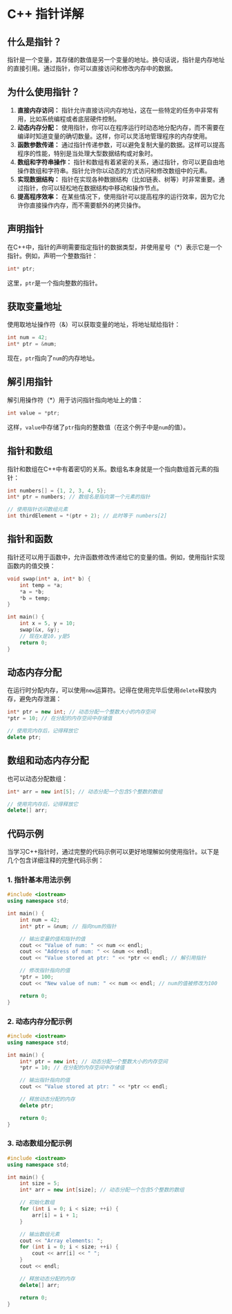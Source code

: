 # C++ 指针详解
## 什么是指针？

指针是一个变量，其存储的数值是另一个变量的地址。换句话说，指针是内存地址的直接引用。通过指针，你可以直接访问和修改内存中的数据。

## 为什么使用指针？

1. **直接内存访问：**  指针允许直接访问内存地址，这在一些特定的任务中非常有用，比如系统编程或者底层硬件控制。
2. **动态内存分配：**  使用指针，你可以在程序运行时动态地分配内存，而不需要在编译时知道变量的确切数量。这样，你可以灵活地管理程序的内存使用。
3. **函数参数传递：**  通过指针传递参数，可以避免复制大量的数据。这样可以提高程序的性能，特别是当处理大型数据结构或对象时。
4. **数组和字符串操作：**  指针和数组有着紧密的关系，通过指针，你可以更自由地操作数组和字符串。指针允许你以动态的方式访问和修改数组中的元素。
5. **实现数据结构：**  指针在实现各种数据结构（比如链表、树等）时非常重要。通过指针，你可以轻松地在数据结构中移动和操作节点。
6. **提高程序效率：**  在某些情况下，使用指针可以提高程序的运行效率，因为它允许你直接操作内存，而不需要额外的拷贝操作。

## 声明指针

在C++中，指针的声明需要指定指针的数据类型，并使用星号（*）表示它是一个指针。例如，声明一个整数指针：

```cpp
int* ptr;
```



这里，`ptr`是一个指向整数的指针。
## 获取变量地址

使用取地址操作符（&）可以获取变量的地址，将地址赋给指针：

```cpp
int num = 42;
int* ptr = &num;
```



现在，`ptr`指向了`num`的内存地址。
## 解引用指针

解引用操作符（*）用于访问指针指向地址上的值：

```cpp
int value = *ptr;
```



这样，`value`中存储了`ptr`指向的整数值（在这个例子中是`num`的值）。
## 指针和数组

指针和数组在C++中有着密切的关系。数组名本身就是一个指向数组首元素的指针：

```cpp
int numbers[] = {1, 2, 3, 4, 5};
int* ptr = numbers; // 数组名是指向第一个元素的指针

// 使用指针访问数组元素
int thirdElement = *(ptr + 2); // 此时等于 numbers[2]
```


## 指针和函数

指针还可以用于函数中，允许函数修改传递给它的变量的值。例如，使用指针实现函数内的值交换：

```cpp
void swap(int* a, int* b) {
    int temp = *a;
    *a = *b;
    *b = temp;
}

int main() {
    int x = 5, y = 10;
    swap(&x, &y);
    // 现在x是10，y是5
    return 0;
}
```


## 动态内存分配

在运行时分配内存，可以使用`new`运算符。记得在使用完毕后使用`delete`释放内存，避免内存泄漏：

```cpp
int* ptr = new int; // 动态分配一个整数大小的内存空间
*ptr = 10; // 在分配的内存空间中存储值

// 使用完内存后，记得释放它
delete ptr;
```


## 数组和动态内存分配

也可以动态分配数组：

```cpp
int* arr = new int[5]; // 动态分配一个包含5个整数的数组

// 使用完内存后，记得释放它
delete[] arr;
```

## 代码示例
 当学习C++指针时，通过完整的代码示例可以更好地理解如何使用指针。以下是几个包含详细注释的完整代码示例：
### 1. 指针基本用法示例

```cpp
#include <iostream>
using namespace std;

int main() {
    int num = 42;
    int* ptr = &num; // 指向num的指针

    // 输出变量的值和指针的值
    cout << "Value of num: " << num << endl;
    cout << "Address of num: " << &num << endl;
    cout << "Value stored at ptr: " << *ptr << endl; // 解引用指针

    // 修改指针指向的值
    *ptr = 100;
    cout << "New value of num: " << num << endl; // num的值被修改为100

    return 0;
}
```


### 2. 动态内存分配示例

```cpp
#include <iostream>
using namespace std;

int main() {
    int* ptr = new int; // 动态分配一个整数大小的内存空间
    *ptr = 10; // 在分配的内存空间中存储值

    // 输出指针指向的值
    cout << "Value stored at ptr: " << *ptr << endl;

    // 释放动态分配的内存
    delete ptr;

    return 0;
}
```


### 3. 动态数组分配示例

```cpp
#include <iostream>
using namespace std;

int main() {
    int size = 5;
    int* arr = new int[size]; // 动态分配一个包含5个整数的数组

    // 初始化数组
    for (int i = 0; i < size; ++i) {
        arr[i] = i + 1;
    }

    // 输出数组元素
    cout << "Array elements: ";
    for (int i = 0; i < size; ++i) {
        cout << arr[i] << " ";
    }
    cout << endl;

    // 释放动态分配的内存
    delete[] arr;

    return 0;
}
```

